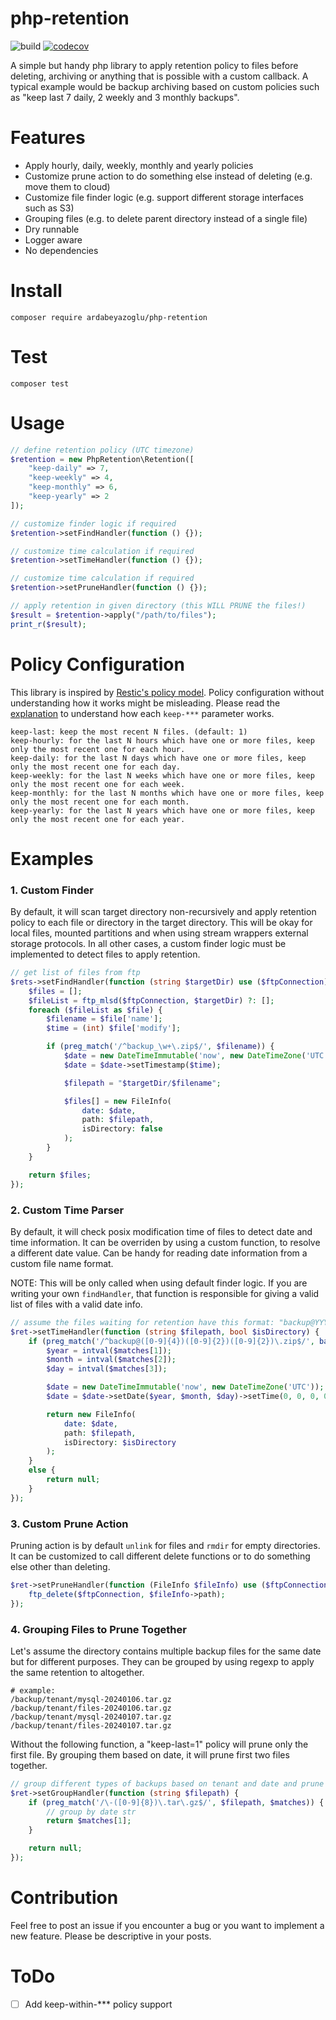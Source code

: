 # php-retention

![build](https://github.com/ardabeyazoglu/php-retention/actions/workflows/main.yml/badge.svg)
[![codecov](https://codecov.io/gh/ardabeyazoglu/php-retention/graph/badge.svg?token=5TE2OKaIPT)](https://codecov.io/gh/ardabeyazoglu/php-retention)

A simple but handy php library to apply retention policy to files before deleting, archiving or anything that is possible with a custom callback. 
A typical example would be backup archiving based on custom policies such as "keep last 7 daily, 2 weekly and 3 monthly backups".

# Features

- Apply hourly, daily, weekly, monthly and yearly policies
- Customize prune action to do something else instead of deleting (e.g. move them to cloud)
- Customize file finder logic (e.g. support different storage interfaces such as S3)
- Grouping files (e.g. to delete parent directory instead of a single file)
- Dry runnable
- Logger aware
- No dependencies

# Install

    composer require ardabeyazoglu/php-retention

# Test

    composer test

# Usage

```php
// define retention policy (UTC timezone)
$retention = new PhpRetention\Retention([
    "keep-daily" => 7,
    "keep-weekly" => 4,
    "keep-monthly" => 6,
    "keep-yearly" => 2
]);

// customize finder logic if required
$retention->setFindHandler(function () {});

// customize time calculation if required
$retention->setTimeHandler(function () {});

// customize time calculation if required
$retention->setPruneHandler(function () {});

// apply retention in given directory (this WILL PRUNE the files!)
$result = $retention->apply("/path/to/files");
print_r($result);
```

# Policy Configuration

This library is inspired by [Restic's policy model](https://restic.readthedocs.io/en/latest/060_forget.html#removing-snapshots-according-to-a-policy). 
Policy configuration without understanding how it works might be misleading. Please read the [explanation](https://restic.readthedocs.io/en/latest/060_forget.html#removing-snapshots-according-to-a-policy) to understand how each `keep-***` parameter works. 

    keep-last: keep the most recent N files. (default: 1)
    keep-hourly: for the last N hours which have one or more files, keep only the most recent one for each hour.
    keep-daily: for the last N days which have one or more files, keep only the most recent one for each day.
    keep-weekly: for the last N weeks which have one or more files, keep only the most recent one for each week.
    keep-monthly: for the last N months which have one or more files, keep only the most recent one for each month.
    keep-yearly: for the last N years which have one or more files, keep only the most recent one for each year.

# Examples

### 1. Custom Finder

By default, it will scan target directory non-recursively and apply retention policy to each file or directory in the target directory.
This will be okay for local files, mounted partitions and when using stream wrappers external storage protocols.
In all other cases, a custom finder logic must be implemented to detect files to apply retention.

```php
// get list of files from ftp
$rets->setFindHandler(function (string $targetDir) use ($ftpConnection) {
    $files = [];
    $fileList = ftp_mlsd($ftpConnection, $targetDir) ?: [];
    foreach ($fileList as $file) {
        $filename = $file['name'];
        $time = (int) $file['modify'];

        if (preg_match('/^backup_\w+\.zip$/', $filename)) {
            $date = new DateTimeImmutable('now', new DateTimeZone('UTC'));
            $date = $date->setTimestamp($time);

            $filepath = "$targetDir/$filename";

            $files[] = new FileInfo(
                date: $date,
                path: $filepath,
                isDirectory: false
            );
        }
    }

    return $files;
});
```

### 2. Custom Time Parser

By default, it will check posix modification time of files to detect date and time information.
It can be overriden by using a custom function, to resolve a different date value. 
Can be handy for reading date information from a custom file name format. 

NOTE: This will be only called when using default finder logic. If you are writing your own `findHandler`, that function is responsible for giving a valid list of files with a valid date info.

```php
// assume the files waiting for retention have this format: "backup@YYYYmmdd.zip"
$ret->setTimeHandler(function (string $filepath, bool $isDirectory) {
    if (preg_match('/^backup@([0-9]{4})([0-9]{2})([0-9]{2})\.zip$/', basename($filepath), $matches)) {
        $year = intval($matches[1]);
        $month = intval($matches[2]);
        $day = intval($matches[3]);

        $date = new DateTimeImmutable('now', new DateTimeZone('UTC'));
        $date = $date->setDate($year, $month, $day)->setTime(0, 0, 0, 0);

        return new FileInfo(
            date: $date,
            path: $filepath,
            isDirectory: $isDirectory
        );
    }
    else {
        return null;
    }
});
```

### 3. Custom Prune Action

Pruning action is by default `unlink` for files and `rmdir` for empty directories. 
It can be customized to call different delete functions or to do something else other than deleting.

```php
$ret->setPruneHandler(function (FileInfo $fileInfo) use ($ftpConnection) {
    ftp_delete($ftpConnection, $fileInfo->path);
});
```

### 4. Grouping Files to Prune Together

Let's assume the directory contains multiple backup files for the same date but for different purposes. 
They can be grouped by using regexp to apply the same retention to altogether.

    # example:
    /backup/tenant/mysql-20240106.tar.gz
    /backup/tenant/files-20240106.tar.gz
    /backup/tenant/mysql-20240107.tar.gz
    /backup/tenant/files-20240107.tar.gz

Without the following function, a "keep-last=1" policy will prune only the first file. 
By grouping them based on date, it will prune first two files together. 

```php
// group different types of backups based on tenant and date and prune them together
$ret->setGroupHandler(function (string $filepath) { 
    if (preg_match('/\-([0-9]{8})\.tar\.gz$/', $filepath, $matches)) {
        // group by date str
        return $matches[1];
    }

    return null;
});
```

# Contribution

Feel free to post an issue if you encounter a bug or you want to implement a new feature. 
Please be descriptive in your posts.
    
# ToDo

- [ ] Add keep-within-*** policy support 